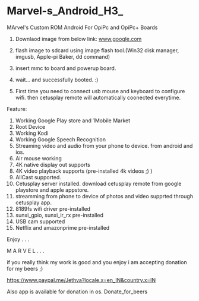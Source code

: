 # Marvel-s_Android_H3_
MArvel's Custom ROM Android For OpiPc and OpiPc+  Boards


1. Downlaod image from below link:
   www.google.com
   
2. flash image to sdcard using image flash tool.(Win32 disk manager, imgusb, Apple-pi Baker, dd command)

3. insert mmc to board and powerup board.

4. wait... and successfully booted. :)

5. First time you need to connect usb mouse and keyboard to configure wifi. then cetusplay remote will automatically coonected         everytime.

Feature:

1.  Working Google Play store and 1Mobile Market
2.  Root Device
3.  Working Kodi
4.  Working Google Speech Recognition 
5.  Streaming video and audio from your phone to device. from android and ios.
6.  Air mouse working
7.  4K native display out supports
8.  4K video playback supports (pre-installed 4k videos ;) )
9.  AllCast supported.
10. Cetusplay server installed. download cetusplay remote from google playstore and apple appstore.
11. streamming from phone to device of photos and video supprted through cetusplay app.
12. 8189fs wifi driver pre-installed
13. sunxi_gpio, sunxi_ir_rx pre-installed
14. USB cam supported
15. Netflix and amazonprime pre-installed

Enjoy . . . 

M A R V E L . . .

if you really think my work is good and you enjoy i am accepting donation for my beers ;)

https://www.paypal.me/Jethva?locale.x=en_IN&country.x=IN

Also app is available for donation in os.
Donate_for_beers 

